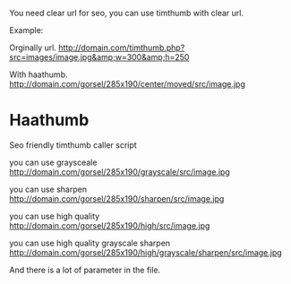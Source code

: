 You need clear url for seo, you can use timthumb with clear url.

Example:

Orginally url.
http://domain.com/timthumb.php?src=images/image.jpg&amp;w=300&amp;h=250

With haathumb.
http://domain.com/gorsel/285x190/center/moved/src/image.jpg

<h1>Haathumb</h1>
Seo friendly timthumb caller script

you can use graysceale
http://domain.com/gorsel/285x190/grayscale/src/image.jpg

you can use sharpen
http://domain.com/gorsel/285x190/sharpen/src/image.jpg

you can use high quality
http://domain.com/gorsel/285x190/high/src/image.jpg

you can use high quality grayscale sharpen
http://domain.com/gorsel/285x190/high/grayscale/sharpen/src/image.jpg

And there is a lot of parameter in the file. 

